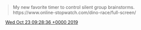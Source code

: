 > My new favorite timer to control silent group brainstorms\. https://www\.online\-stopwatch\.com/dino\-race/full\-screen/

<img src="../../media/tweet.ico" width="12" /> [Wed Oct 23 09:28:36 +0000 2019](https://twitter.com/DromerDenker/status/1186937456073027584)